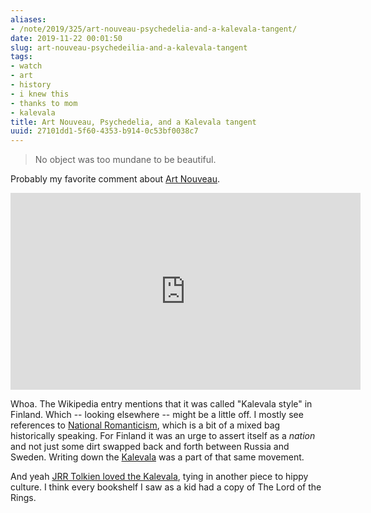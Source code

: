 ```yaml
---
aliases:
- /note/2019/325/art-nouveau-psychedelia-and-a-kalevala-tangent/
date: 2019-11-22 00:01:50
slug: art-nouveau-psychedeilia-and-a-kalevala-tangent
tags:
- watch
- art
- history
- i knew this
- thanks to mom
- kalevala
title: Art Nouveau, Psychedelia, and a Kalevala tangent
uuid: 27101dd1-5f60-4353-b914-0c53bf0038c7
---
```


> No object was too mundane to be beautiful.

Probably my favorite comment about [Art Nouveau][].

<iframe width="560" height="315" src="https://www.youtube.com/embed/9vuqI2v2IRs" title="YouTube video player" frameborder="0" allow="accelerometer; autoplay; clipboard-write; encrypted-media; gyroscope; picture-in-picture" allowfullscreen></iframe>

Whoa. The Wikipedia entry mentions that it was called "Kalevala style" in Finland. Which -- looking elsewhere
-- might be a little off. I mostly see references to [National Romanticism][], which is a bit of a mixed bag
historically speaking. For Finland it was an urge to assert itself as a _nation_ and not just some dirt swapped
back and forth between Russia and Sweden. Writing down the [Kalevala][] was a part of that same movement.

[Art Nouveau]: https://en.wikipedia.org/wiki/Art_Nouveau
[National Romanticism]: https://en.wikipedia.org/wiki/Romantic_nationalism
[Kalevala]: https://en.wikisource.org/wiki/The_Kalevala

And yeah [JRR Tolkien loved the Kalevala][], tying in another piece to hippy culture. I think every bookshelf
I saw as a kid had a copy of The Lord of the Rings.

[JRR Tolkien loved the Kalevala]: http://tolkiengateway.net/wiki/Kalevala